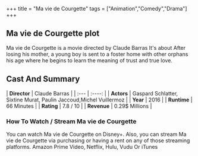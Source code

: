 +++
title = "Ma vie de Courgette"
tags = ["Animation","Comedy","Drama"]
+++
## Ma vie de Courgette plot
Ma vie de Courgette is a movie directed by Claude Barras It's about After losing his mother, a young boy is sent to a foster home with other orphans his age where he begins to learn the meaning of trust and true love.
## Cast And Summary
| **Director**      | Claude Barras |
    | :---        |    :----:   |
    |  **Actors** | Gaspard Schlatter, Sixtine Murat, Paulin Jaccoud,Michel Vuillermoz |
    | **Year**   | 2016    |
    |  **Runtime** | 66 Minutes |
    |  **Rating** | 7.8 / 10 | 
    |  **Revenue** | 0.29$ Millions |
### How To Watch / Stream Ma vie de Courgette
You can watch Ma vie de Courgette on Disney+.
Also, you can stream Ma vie de Courgette via purchasing or having a rent on any of those streaming platforms.
Amazon Prime Video, Netflix, Hulu, Vudu Or iTunes